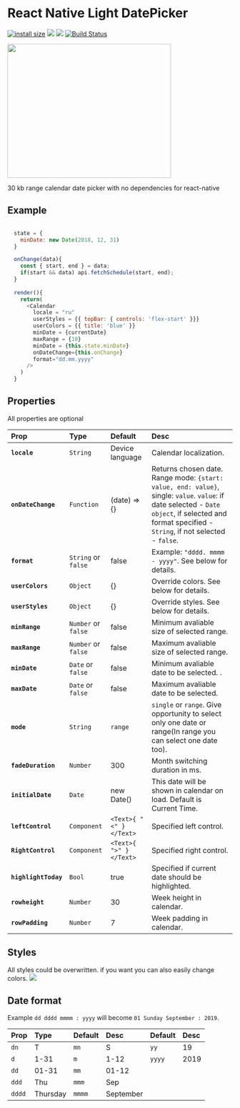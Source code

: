 # React Native Light DatePicker
[![install size](https://packagephobia.now.sh/badge?p=rn-lightweight-date-picker)](https://packagephobia.now.sh/result?p=rn-lightweight-date-picker) <a href="https://codeclimate.com/github/roman-sereda/react-native-light-datepicker/test_coverage"><img src="https://api.codeclimate.com/v1/badges/7c85ed35de65972f2131/test_coverage" /></a> <a href="https://codeclimate.com/github/roman-sereda/react-native-light-datepicker/maintainability"><img src="https://api.codeclimate.com/v1/badges/7c85ed35de65972f2131/maintainability" /></a> [![Build Status](https://travis-ci.org/roman-sereda/react-native-light-datepicker.svg?branch=develop)](https://travis-ci.org/roman-sereda/react-native-light-datepicker)

<img src="https://media.giphy.com/media/cPTicQKsaMlxFc7udk/giphy.gif" data-canonical-src="https://media.giphy.com/media/cPTicQKsaMlxFc7udk/giphy.gif" width="366.3" height="300" />

30 kb range calendar date picker with no dependencies for react-native
## Example
```javascript

  state = {
    minDate: new Date(2018, 12, 31)
  }

  onChange(data){
    const { start, end } = data;
    if(start && data) api.fetchSchedule(start, end);
  }
  
  render(){
    return(
      <Calendar
        locale = "ru"
        userStyles = {{ topBar: { controls: 'flex-start' }}}
        userColors = {{ title: 'blue' }}
        minDate = {currentDate}
        maxRange = {10}
        minDate = {this.state.minDate}
        onDateChange={this.onChange}
        format="dd.mm.yyyy"
      />
    )
  }
```

## Properties
All properties are optional

| Prop | Type | Default | Desc |
:------------ |:---------------| :-----| :-----|
| **`locale`** | `String` | Device language | Calendar localization. |
| **`onDateChange`** | `Function` | (date) => {} | Returns chosen date. Range mode: `{start: value, end: value}`, single: `value`. `value`: if date selected - `Date object`, if selected and format specified - `String`, if not selected - `false`.|
| **`format`** | `String` or `false` | false | Example: `"dddd. mmmm - yyyy"`. See below for details. |
| **`userColors`** | `Object`| {} | Override colors. See below for details. |
| **`userStyles`** | `Object`| {} | Override styles. See below for details. |
| **`minRange`** | `Number` or `false` | false | Minimum avaliable size of selected range. |
| **`maxRange`** | `Number` or `false` | false |  Maximum avaliable size of selected range. |
| **`minDate`** | `Date` or `false` | false | Minimum avaliable date to be selected. . |
| **`maxDate`** | `Date` or `false` | false | Maximum avaliable date to be selected. |
| **`mode`** | `String` | `range` | `single` or `range`. Give opportunity to select only one date or range(In range you can select one date too). |
| **`fadeDuration`** | `Number` | 300 | Month switching duration in ms. |
| **`initialDate`** | `Date` | new Date() | This date will be shown in calendar on load. Default is Current Time. |
| **`leftControl`** | `Component` | `<Text>{ "<" }</Text>` | Specified left control. |
| **`RightControl`** | `Component` | `<Text>{ ">" }</Text>` | Specified right control. |
| **`highlightToday`**| `Bool` | true | Specified if current date should be highlighted. |
| **`rowheight`**| `Number` | 30 | Week height in calendar. |
| **`rowPadding`**| `Number` | 7 | Week padding in calendar. |

## Styles
All styles could be overwritten.  if you want you can also easily change colors.
<img src="https://i.imgur.com/Ny7RfCF.png" />

## Date format
Example `dd dddd mmmm : yyyy` will become `01 Sunday September : 2019`.

| Prop | Type | Default | Desc | Default | Desc |
:------------ |:---------------| :-----| :-----|:-----| :-----|
| `dn` | T | `mn` | S | `yy` | 19 |
| `d` | 1-31| `m` | 1-12 | `yyyy` | 2019 |
| `dd` | 01-31| `mm` | 01-12 |||
| `ddd` | Thu | `mmm` | Sep |||
| `dddd` | Thursday| `mmmm` | September |||

